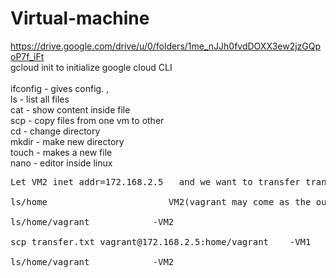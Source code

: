 # Virtual-machine

https://drive.google.com/drive/u/0/folders/1me_nJJh0fvdDOXX3ew2jzGQpoP7f_iFt<br>
gcloud init         to initialize google cloud CLI <br>
<br>
 ifconfig - gives config. ,<br>
ls - list all files <br>
cat - show content inside file  <br>
scp - copy files from one vm to other  <br>
cd - change directory  <br>
mkdir - make new directory  <br>
touch - makes a new file  <br>
nano - editor inside linux  <br>


 <pre>
Let VM2 inet addr=172.168.2.5   and we want to transfer transfer.txt from VM1 to VM2<br>
ls/home                       VM2(vagrant may come as the output<br>  
ls/home/vagrant            -VM2<br>
scp transfer.txt vagrant@172.168.2.5:home/vagrant    -VM1<br>
ls/home/vagrant            -VM2
 <pre>
